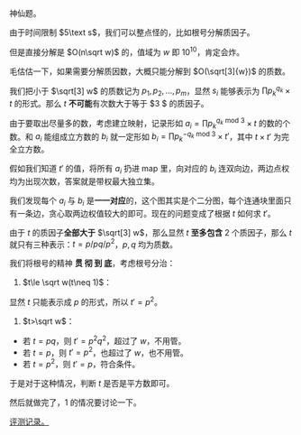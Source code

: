 神仙题。

由于时间限制 $5\text s$，我们可以整点怪的，比如根号分解质因子。

但是直接分解是 $O(n\sqrt w)$ 的，值域为 $w$ 即 $10^{10}$，肯定会炸。

毛估估一下，如果需要分解质因数，大概只能分解到 $O(\sqrt[3]{w})$ 的质数。

我们把小于 $\sqrt[3] w$ 的质数记为 $p_1,p_2,...,p_m$，显然 $s_i$ 能够表示为 $\prod p_k^{q_k}\times t$ 的形式。那么 $t$ **不可能**有次数大于等于 $3
$ 的质因子。

由于要取出尽量多的数，考虑建立映射，记录形如 $a_i=\prod p_k^{q_k\ \text{mod}\ 3}\times t$  的数的个数。和 $a_i$ 能组成立方数的 $b_i$ 就一定形如 $b_i=\prod p_k^{-q_k\ \text{mod}\ 3}\times t'$，其中 $t\times t'$ 为完全立方数。

假如我们知道 $t'$ 的值，将所有 $a_i$ 扔进 map 里，向对应的 $b_i$ 连双向边，两边点权均为出现次数，答案就是带权最大独立集。

我们发现每个 $a_i$ 与 $b_i$ 是**一一对应**的，这个图其实是个二分图，每个连通块里面只有一条边，贪心取两边权值较大的即可。现在的问题变成了根据 $t$ 如何求 $t'$。

由于 $t$ 的质因子**全部大于** $\sqrt[3] w$，那么显然 $t$ **至多包含** $2$ 个质因子，那么 $t$ 就只有三种表示：$t=p/pq/p^2$，$p,q$ 均为质数。

我们将根号的精神 **贯 彻 到 底**，考虑根号分治：

1. $t\le \sqrt w(t\neq 1)$：

显然 $t$ 只能表示成 $p$ 的形式，所以 $t'=p^2$。

1. $t>\sqrt w$：

- 若 $t=pq$，则 $t'=p^2q^2$，超过了 $w$，不用管。
- 若 $t=p$，则 $t'=p^2$，也超过了 $w$，也不用管。
- 若 $t=p^2$，则 $t'=p$，符合条件。

于是对于这种情况，判断 $t$ 是否是平方数即可。

然后就做完了，$1$ 的情况要讨论一下。

[评测记录。](https://atcoder.jp/contests/agc003/submissions/38875546)